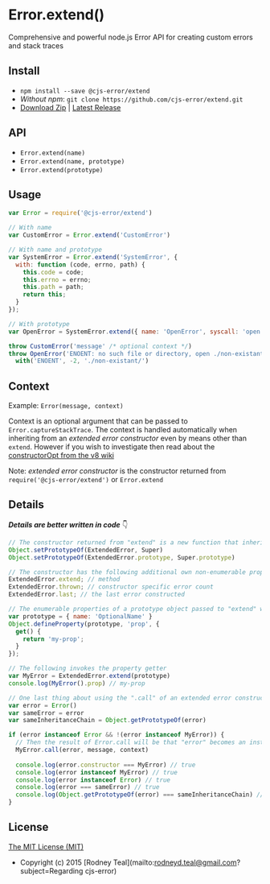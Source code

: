 # Error.extend()
Comprehensive and powerful node.js Error API for creating custom errors and stack traces

## Install
* `npm install --save @cjs-error/extend`
* _Without npm_: `git clone https://github.com/cjs-error/extend.git`
* [Download Zip](https://github.com/cjs-error/extend/zipball/master) | [Latest Release](https://github.com/cjs-error/extend/releases/latest)

## API
* `Error.extend(name)`
* `Error.extend(name, prototype)`
* `Error.extend(prototype)`

## Usage
```js
var Error = require('@cjs-error/extend')

// With name
var CustomError = Error.extend('CustomError')

// With name and prototype
var SystemError = Error.extend('SystemError', {
  with: function (code, errno, path) {
    this.code = code;
    this.errno = errno;
    this.path = path;
    return this;
  }
});

// With prototype
var OpenError = SystemError.extend({ name: 'OpenError', syscall: 'open' });

throw CustomError('message' /* optional context */)
throw OpenError('ENOENT: no such file or directory, open ./non-existant/').
  with('ENOENT', -2, './non-existant/')
```

## Context
Example: `Error(message, context)`

Context is an optional argument that can be passed to `Error.captureStackTrace`. The context is handled automatically when inheriting from an _extended error constructor_ even by means other than `extend`. However if you wish to investigate then read about the [constructorOpt from the v8 wiki ](https://github.com/v8/v8/wiki/Stack%20Trace%20API#stack-trace-collection-for-custom-exceptions)

Note: _extended error constructor_ is the constructor returned from `require('@cjs-error/extend')` or `Error.extend`

## Details
_***Details are better written in code***_ :point_down:
```js
// The constructor returned from "extend" is a new function that inherits from its Super in two ways
Object.setPrototypeOf(ExtendedError, Super)
Object.setPrototypeOf(ExtendedError.prototype, Super.prototype)

// The constructor has the following additional own non-enumerable properties
ExtendedError.extend; // method
ExtendedError.thrown; // constructor specific error count
ExtendedError.last; // the last error constructed

// The enumerable properties of a prototype object passed to "extend" will be copied by descriptor
var prototype = { name: 'OptionalName' }
Object.defineProperty(prototype, 'prop', {
  get() {
    return 'my-prop';
  }
});

// The following invokes the property getter
var MyError = ExtendedError.extend(prototype)
console.log(MyError().prop) // my-prop

// One last thing about using the ".call" of an extended error constructor
var error = Error()
var sameError = error
var sameInheritanceChain = Object.getPrototypeOf(error)

if (error instanceof Error && !(error instanceof MyError)) {
  // Then the result of Error.call will be that "error" becomes an instanceof MyError
  MyError.call(error, message, context)
  
  console.log(error.constructor === MyError) // true
  console.log(error instanceof MyError) // true
  console.log(error instanceof Error) // true
  console.log(error === sameError) // true
  console.log(Object.getPrototypeOf(error) === sameInheritanceChain) // false
}
```

## License
[The MIT License (MIT)](../master/LICENSE)
* Copyright (c) 2015 [Rodney Teal](mailto:rodneyd.teal@gmail.com?subject=Regarding cjs-error)
